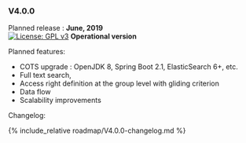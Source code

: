 ### V4.0.0

Planned release : **June, 2019**  
[![License: GPL v3](https://img.shields.io/badge/License-GPLv3-blue.svg)](https://www.gnu.org/licenses/gpl-3.0) 
**Operational version**

Planned features:

   * COTS upgrade : OpenJDK 8, Spring Boot 2.1, ElasticSearch 6+, etc.
   * Full text search,
   * Access right definition at the group level with gliding criterion
   * Data flow
   * Scalability improvements

Changelog:

{% include_relative roadmap/V4.0.0-changelog.md %}